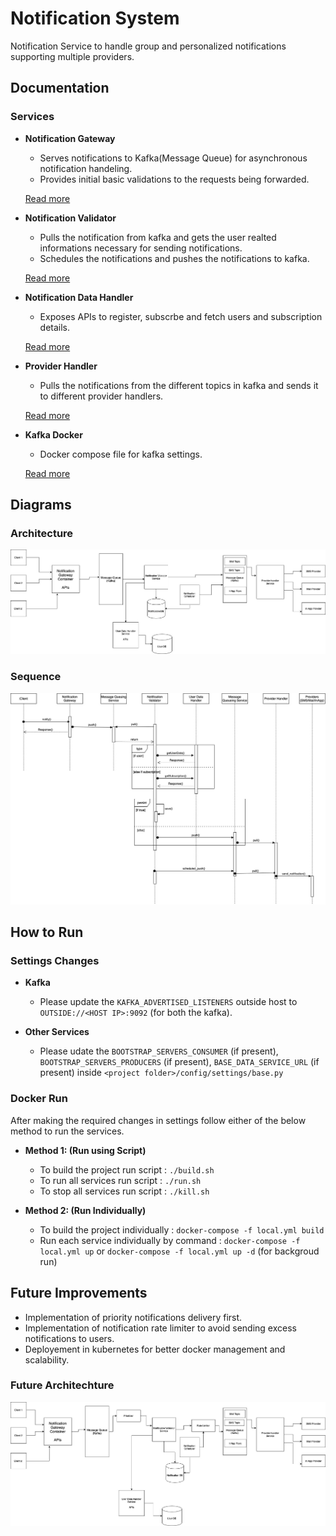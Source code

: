 # Notification System

Notification Service to handle group and personalized notifications supporting multiple providers.

## Documentation

### Services

- **Notification Gateway** 
  - Serves notifications to Kafka(Message Queue) for asynchronous notification handeling.
  - Provides initial basic validations to the requests being forwarded.
  
  [Read more](https://github.com/Vermasoumitra020/notification_system/blob/master/notification_gateway/README.rst)
 
- **Notification Validator**
  - Pulls the notification from kafka and gets the user realted informations necessary for sending notifications.
  - Schedules the notifications and pushes the notifications to kafka.
  
  [Read more](https://github.com/Vermasoumitra020/notification_system/blob/master/notification_validator/README.rst)
  
- **Notification Data Handler**
  - Exposes APIs to register, subscrbe and fetch users and subscription details.
  
  [Read more](https://github.com/Vermasoumitra020/notification_system/blob/master/notification_data_handler/README.rst)
  
- **Provider Handler**
  - Pulls the notifications from the different topics in kafka and sends it to different provider handlers.
  
  [Read more](https://github.com/Vermasoumitra020/notification_system/blob/master/provider_handler/README.rst)
  
- **Kafka Docker**
  - Docker compose file for kafka settings.
  
  [Read more](https://github.com/Vermasoumitra020/notification_system/blob/master/kafka_docker)
  


## Diagrams

### Architecture

![Architectural diagram](https://github.com/Vermasoumitra020/notification_system/blob/master/diagrams/Notification%20Service%20V1.jpg)

### Sequence

![Sequence diagram](https://github.com/Vermasoumitra020/notification_system/blob/master/diagrams/Sequence%20Diagram%20V1.jpg)


## How to Run

### Settings Changes

- **Kafka**
  - Please update the `KAFKA_ADVERTISED_LISTENERS` outside host to `OUTSIDE://<HOST IP>:9092` (for both the kafka).

- **Other Services**
  - Please udate the `BOOTSTRAP_SERVERS_CONSUMER` (if present), `BOOTSTRAP_SERVERS_PRODUCERS` (if present), `BASE_DATA_SERVICE_URL` (if present) inside `<project folder>/config/settings/base.py`
  
### Docker Run

After making the required changes in settings follow either of the below method to run the services.

- **Method 1: (Run using Script)**
  - To build the project run script : `./build.sh`
  - To run all services run script : `./run.sh`
  - To stop all services run script : `./kill.sh`

- **Method 2: (Run Individually)**
  - To build the project individually : `docker-compose -f local.yml build`
  - Run each service individually by command : `docker-compose -f local.yml up` or `docker-compose -f local.yml up -d` (for backgroud run)
  

## Future Improvements

- Implementation of priority notifications delivery first.
- Implementation of notification rate limiter to avoid sending excess notifications to users.
- Deployement in kubernetes for better docker management and scalability.

### Future Architechture

![Architectural diagram](https://github.com/Vermasoumitra020/notification_system/blob/master/diagrams/Notification%20Service%20V2.jpg)



  



  
